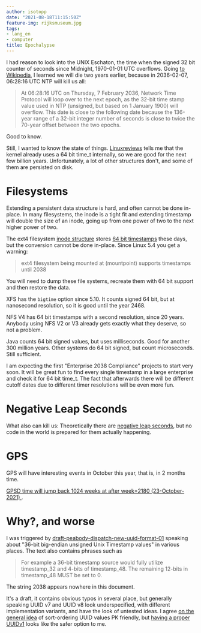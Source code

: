 ```yaml
---
author: isotopp
date: "2021-08-18T11:15:50Z"
feature-img: rijksmuseum.jpg
tags:
- lang_en
- computer
title: Epochalypse
---
```


I had reason to look into the UNIX Eschaton, the time when the signed 32 bit counter of seconds since Midnight, 1970-01-01 UTC overflows. Going [to Wikipedia](https://en.wikipedia.org/wiki/Unix_time#Notable_events_in_Unix_time), I learned we will die two years earlier, because in 2036-02-07, 06:28:16 UTC NTP will kill us all:

> At 06:28:16 UTC on Thursday, 7 February 2036, Network Time Protocol will loop over to the next epoch, as the 32-bit time stamp value used in NTP (unsigned, but based on 1 January 1900) will overflow. This date is close to the following date because the 136-year range of a 32-bit integer number of seconds is close to twice the 70-year offset between the two epochs.

Good to know.

Still, I wanted to know the state of things. [Linuxreviews](https://linuxreviews.org/Year_2038_Timestamp_Problem) tells me that the kernel already uses a 64 bit time_t internally, so we are good for the next few billion years. Unfortunately, a lot of other structures don't, and some of them are persisted on disk.

# Filesystems

Extending a persistent data structure is hard, and often cannot be done in-place. In many filesystems, the inode is a tight fit and extending timestamp will double the size of an inode, going up from one power of two to the next higher power of two.

The ext4 filesystem [inode structure](https://ext4.wiki.kernel.org/index.php/Ext4_Disk_Layout#Inode_Table) stores [64 bit timestamps](https://ext4.wiki.kernel.org/index.php/Ext4_Disk_Layout#Inode_Timestamps) these days, but the conversion cannot be done in-place. Since Linux 5.4 you get a warning:

> ext4 filesystem being mounted at (mountpoint) supports timestamps until 2038

You will need to dump these file systems, recreate them with 64 bit support and then restore the data.

XFS has the `bigtime` option since 5.10. It counts signed 64 bit, but at nanosecond resolution, so it is good until the year 2468.

NFS V4 has 64 bit timestamps with a second resolution, since 20 years. Anybody using NFS V2 or V3 already gets exactly what they deserve, so not a problem.

Java counts 64 bit signed values, but uses milliseconds. Good for another 300 million years. Other systems do 64 bit signed, but count microseconds. Still sufficient.

I am expecting the first "Enterprise 2038 Compliance" projects to start very soon. It will be great fun to find every single timestamp in a large enterprise and check it for 64 bit time_t. The fact that afterwards there will be different cutoff dates due to different timer resolutions will be even more fun.


# Negative Leap Seconds

What also can kill us: Theoretically there are [negative leap seconds](https://www.timeanddate.com/time/negative-leap-second.html), but no code in the world is prepared for them actually happening.

# GPS

GPS will have interesting events in October this year, that is, in 2 months time.

[GPSD time will jump back 1024 weeks at after week=2180 (23-October-2021)
](https://gitlab.com/gpsd/gpsd/-/issues/144).

# Why?, and worse

I was triggered by [draft-peabody-dispatch-new-uuid-format-01](https://datatracker.ietf.org/doc/html/draft-peabody-dispatch-new-uuid-format) speaking about "36-bit big-endian unsigned Unix Timestamp values" in various places. The text also contains phrases such as

> For example a 36-bit timestamp source would fully utilize timestamp_32 and 4-bits of timestamp_48. The remaining 12-bits in timestamp_48 MUST be set to 0.

The string 2038 appears nowhere in this document.

It's a draft, it contains obvious typos in several place, but generally speaking UUID v7 and UUID v8 look underspecified, with different implementation variants, and have the look of untested ideas. I agree [on the general idea](../2020-09-22-alter-table-for-uuid) of sort-ordering UUID values PK friendly, but [having a proper UUIDv1](../2021-04-06-mysql-and-uuids) looks like the safer option to me.

